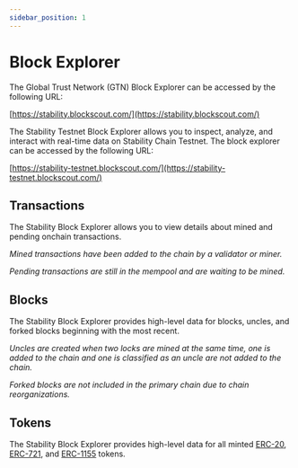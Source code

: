 ```yaml
---
sidebar_position: 1
---
```


# Block Explorer

The Global Trust Network (GTN) Block Explorer can be accessed by the following URL:

[https://stability.blockscout.com/](https://stability.blockscout.com/)

The Stability Testnet Block Explorer allows you to inspect, analyze, and interact with real-time data on Stability Chain Testnet. The block explorer can be accessed by the following URL:  
  
[https://stability-testnet.blockscout.com/](https://stability-testnet.blockscout.com/)

## Transactions

The Stability Block Explorer allows you to view details about mined and pending onchain transactions.  
  
_Mined transactions have been added to the chain by a validator or miner._  
  
_Pending transactions are still in the mempool and are waiting to be mined._  

## Blocks

The Stability Block Explorer provides high-level data for blocks, uncles, and forked blocks beginning with the most recent.  
  
_Uncles are created when two locks are mined at the same time, one is added to the chain and one is classified as an uncle are not added to the chain._  
  
_Forked blocks are not included in the primary chain due to chain reorganizations._  

## Tokens
  
The Stability Block Explorer provides high-level data for all minted [ERC-20](https://eips.ethereum.org/EIPS/eip-20), [ERC-721](https://eips.ethereum.org/EIPS/eip-721), and [ERC-1155](https://eips.ethereum.org/EIPS/eip-1155) tokens.



